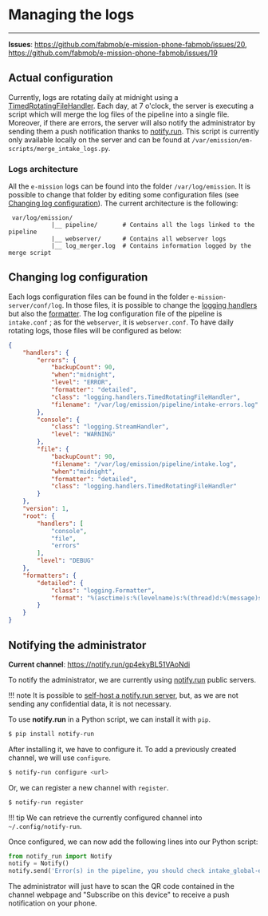 # Managing the logs
___

**Issues**: https://github.com/fabmob/e-mission-phone-fabmob/issues/20, https://github.com/fabmob/e-mission-phone-fabmob/issues/19

## Actual configuration

Currently, logs are rotating daily at midnight using a [TimedRotatingFileHandler](https://docs.python.org/3/library/logging.handlers.html#timedrotatingfilehandler). Each day, at 7 o'clock, the server is executing a script which will merge the log files of the pipeline into a single file. Moreover, if there are errors, the server will also notify the administrator by sending them a push notification thanks to [notify.run](https://notify.run/). This script is currently only available locally on the server and can be found at `/var/emission/em-scripts/merge_intake_logs.py`. 

### Logs architecture

All the `e-mission` logs can be found into the folder `/var/log/emission`. It is possible to change that folder by editing some configuration files (see [Changing log configuration](#changing-log-configuration)). The current architecture is the following:

```
 var/log/emission/
            |__ pipeline/       # Contains all the logs linked to the pipeline
            |__ webserver/      # Contains all webserver logs
            |__ log_merger.log  # Contains information logged by the merge script
```

## Changing log configuration

Each logs configuration files can be found in the folder `e-mission-server/conf/log`. In those files, it is possible to change the [logging handlers](https://docs.python.org/3/library/logging.handlers.html) but also the [formatter](https://docs.python.org/3/library/logging.handlers.html). The log configuration file of the pipeline is `intake.conf` ; as for the `webserver`, it is `webserver.conf`. To have daily rotating logs, those files will be configured as below:

```json
{
    "handlers": {
        "errors": {
            "backupCount": 90,
            "when":"midnight",
            "level": "ERROR",
            "formatter": "detailed",
            "class": "logging.handlers.TimedRotatingFileHandler",
            "filename": "/var/log/emission/pipeline/intake-errors.log"
        },
        "console": {
            "class": "logging.StreamHandler",
            "level": "WARNING"
        },
        "file": {
            "backupCount": 90,
            "filename": "/var/log/emission/pipeline/intake.log",
            "when":"midnight",
            "formatter": "detailed",
            "class": "logging.handlers.TimedRotatingFileHandler"
        }
    },
    "version": 1,
    "root": {
        "handlers": [
            "console",
            "file",
            "errors"
        ],
        "level": "DEBUG"
    },
    "formatters": {
        "detailed": {
            "class": "logging.Formatter",
            "format": "%(asctime)s:%(levelname)s:%(thread)d:%(message)s"
        }
    }
}
```

## Notifying the administrator

**Current channel**: https://notify.run/gp4ekyBL51VAoNdi

To notify the administrator, we are currently using [notify.run](https://notify.run) public servers. 

!!! note 
    It is possible to [self-host a notify.run server](https://github.com/paulgb/notify.run/tree/master/server), but, as we are not sending any confidential data, it is not necessary. 

To use **notify.run** in a Python script, we can install it with `pip`.

```bash
$ pip install notify-run
```

After installing it, we have to configure it. To add a previously created channel, we will use `configure`.

```bash
$ notify-run configure <url>
```

Or, we can register a new channel with `register`.

```bash
$ notify-run register
```

!!! tip
    We can retrieve the currently configured channel into `~/.config/notify-run`.

Once configured, we can now add the following lines into our Python script: 

```python
from notify_run import Notify
notify = Notify()
notify.send('Error(s) in the pipeline, you should check intake_global-errors.log')
```

The administrator will just have to scan the QR code contained in the channel webpage and "Subscribe on this device" to receive a push notification on your phone. 
